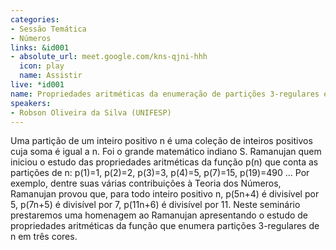 ```yaml
---
categories:
- Sessão Temática
- Números
links: &id001
- absolute_url: meet.google.com/kns-qjni-hhh
  icon: play
  name: Assistir
live: *id001
name: Propriedades aritméticas da enumeração de partições 3-regulares em três cores
speakers:
- Robson Oliveira da Silva (UNIFESP)
---
```


Uma partição de um inteiro positivo n é uma coleção de inteiros positivos cuja soma é igual a n. Foi o grande matemático indiano S. Ramanujan quem iniciou o estudo das propriedades aritméticas da função p(n) que conta as partições de n: p(1)=1, p(2)=2, p(3)=3, p(4)=5, p(7)=15, p(19)=490 ... Por exemplo, dentre suas várias contribuições à Teoria dos Números, Ramanujan provou que, para todo inteiro positivo n,  p(5n+4) é divisível por 5,   p(7n+5) é divisível por 7,  p(11n+6) é divisível por 11.  Neste seminário prestaremos uma homenagem ao Ramanujan apresentando o estudo de propriedades aritméticas da função que enumera partições 3-regulares de n em três cores.